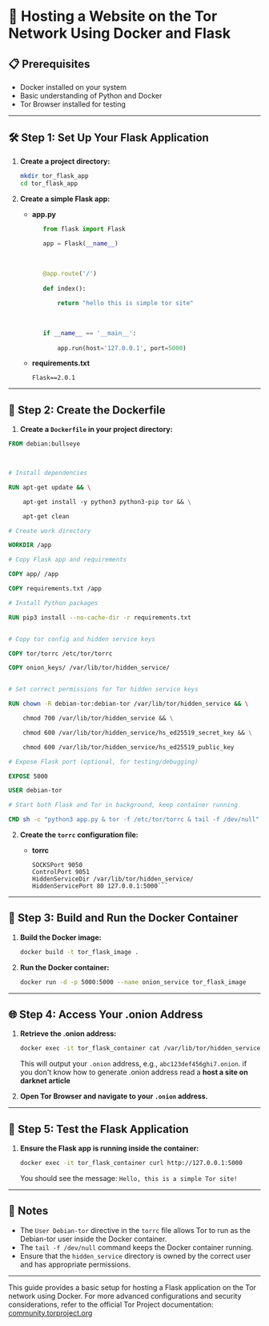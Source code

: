 
# 🧅 Hosting a Website on the Tor Network Using Docker and Flask

## 📋 Prerequisites

- Docker installed on your system
- Basic understanding of Python and Docker
- Tor Browser installed for testing

---

## 🛠️ Step 1: Set Up Your Flask Application

1. **Create a project directory:**

   ```bash
   mkdir tor_flask_app
   cd tor_flask_app
   ```

2. **Create a simple Flask app:**

   - **app.py**

     ```python
		from flask import Flask
		
		app = Flask(__name__)
		
		  
		
		@app.route('/')
		
		def index():
		
		    return "hello this is simple tor site"
		
		  
		
		if __name__ == '__main__':
		
		    app.run(host='127.0.0.1', port=5000)
     ```

   - **requirements.txt**

     ```
     Flask==2.0.1
     ```

---

## 🐳 Step 2: Create the Dockerfile

1. **Create a `Dockerfile` in your project directory:**

```dockerfile
FROM debian:bullseye

  

# Install dependencies

RUN apt-get update && \

    apt-get install -y python3 python3-pip tor && \

    apt-get clean

# Create work directory

WORKDIR /app

# Copy Flask app and requirements

COPY app/ /app

COPY requirements.txt /app

# Install Python packages

RUN pip3 install --no-cache-dir -r requirements.txt


# Copy tor config and hidden service keys

COPY tor/torrc /etc/tor/torrc

COPY onion_keys/ /var/lib/tor/hidden_service/


# Set correct permissions for Tor hidden service keys

RUN chown -R debian-tor:debian-tor /var/lib/tor/hidden_service && \

    chmod 700 /var/lib/tor/hidden_service && \

    chmod 600 /var/lib/tor/hidden_service/hs_ed25519_secret_key && \

    chmod 600 /var/lib/tor/hidden_service/hs_ed25519_public_key

# Expose Flask port (optional, for testing/debugging)

EXPOSE 5000

USER debian-tor

# Start both Flask and Tor in background, keep container running

CMD sh -c "python3 app.py & tor -f /etc/tor/torrc & tail -f /dev/null"
   ```

2. **Create the `torrc` configuration file:**

   - **torrc**

     ```
     SOCKSPort 9050
     ControlPort 9051
	 HiddenServiceDir /var/lib/tor/hidden_service/
	 HiddenServicePort 80 127.0.0.1:5000```

---

## 🔐 Step 3: Build and Run the Docker Container

1. **Build the Docker image:**

   ```bash
   docker build -t tor_flask_image .
   ```

2. **Run the Docker container:**

   ```bash
   docker run -d -p 5000:5000 --name onion_service tor_flask_image
   ```

---

## 🌐 Step 4: Access Your .onion Address

1. **Retrieve the .onion address:**

   ```bash
   docker exec -it tor_flask_container cat /var/lib/tor/hidden_service/hostname
   ```

   This will output your `.onion` address, e.g., `abc123def456ghi7.onion`.
   if you don't know how to generate .onion address read a **host a site on darknet  article**

2. **Open Tor Browser and navigate to your `.onion` address.**

---

## 🧪 Step 5: Test the Flask Application

1. **Ensure the Flask app is running inside the container:**

   ```bash
   docker exec -it tor_flask_container curl http://127.0.0.1:5000
   ```

   You should see the message: `Hello, this is a simple Tor site!`

---

## 📝 Notes

- The `User Debian-tor` directive in the `torrc` file allows Tor to run as the Debian-tor user inside the Docker container.
- The `tail -f /dev/null` command keeps the Docker container running.
- Ensure that the `hidden_service` directory is owned by the correct user and has appropriate permissions.

---

This guide provides a basic setup for hosting a Flask application on the Tor network using Docker.
For more advanced configurations and security considerations, refer to the official Tor Project documentation:
[community.torproject.org](https://community.torproject.org/onion-services/setup/?utm_source=chatgpt.com)
